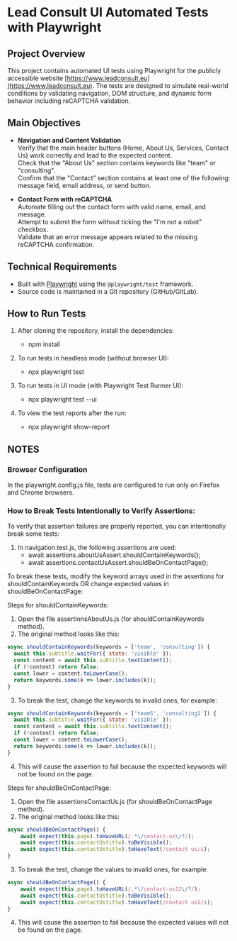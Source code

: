 # Lead Consult UI Automated Tests with Playwright

## Project Overview

This project contains automated UI tests using Playwright for the publicly accessible website [https://www.leadconsult.eu](https://www.leadconsult.eu). The tests are designed to simulate real-world conditions by validating navigation, DOM structure, and dynamic form behavior including reCAPTCHA validation.

## Main Objectives

- **Navigation and Content Validation**  
  Verify that the main header buttons (Home, About Us, Services, Contact Us) work correctly and lead to the expected content.  
  Check that the "About Us" section contains keywords like "team" or "consulting".  
  Confirm that the "Contact" section contains at least one of the following: message field, email address, or send button.

- **Contact Form with reCAPTCHA**  
  Automate filling out the contact form with valid name, email, and message.  
  Attempt to submit the form without ticking the "I'm not a robot" checkbox.  
  Validate that an error message appears related to the missing reCAPTCHA confirmation.

## Technical Requirements

- Built with [Playwright](https://playwright.dev/) using the `@playwright/test` framework.  
- Source code is maintained in a Git repository (GitHub/GitLab).  

## How to Run Tests

1. After cloning the repository, install the dependencies:  
    - npm install

2. To run tests in headless mode (without browser UI):
    - npx playwright test

3. To run tests in UI mode (with Playwright Test Runner UI):
    - npx playwright test --ui

3. To view the test reports after the run:
    - npx playwright show-report


## NOTES
### Browser Configuration
In the playwright.config.js file, tests are configured to run only on Firefox and Chrome browsers.

### How to Break Tests Intentionally to Verify Assertions:
To verify that assertion failures are properly reported, you can intentionally break some tests:
1. In navigation.test.js, the following assertions are used:
    - await assertions.aboutUsAssert.shouldContainKeywords();
    - await assertions.contactUsAssert.shouldBeOnContactPage();

To break these tests, modify the keyword arrays used in the assertions for shouldContainKeywords OR change expected values in shouldBeOnContactPage:

Steps for shouldContainKeywords:

1. Open the file assertionsAboutUs.js (for shouldContainKeywords method).
2. The original method looks like this:

```js
async shouldContainKeywords(keywords = ['team', 'consulting']) {
  await this.subtitle.waitFor({ state: 'visible' });
  const content = await this.subtitle.textContent();
  if (!content) return false;
  const lower = content.toLowerCase();
  return keywords.some(k => lower.includes(k));
}
```
3. To break the test, change the keywords to invalid ones, for example:
```js
async shouldContainKeywords(keywords = ['teamS', 'consulting1']) {
  await this.subtitle.waitFor({ state: 'visible' });
  const content = await this.subtitle.textContent();
  if (!content) return false;
  const lower = content.toLowerCase();
  return keywords.some(k => lower.includes(k));
}
```
4. This will cause the assertion to fail because the expected keywords will not be found on the page.

Steps for shouldBeOnContactPage:

1. Open the file assertionsContactUs.js (for shouldBeOnContactPage method).
2. The original method looks like this:

```js
async shouldBeOnContactPage() {
    await expect(this.page).toHaveURL(/.*\/contact-us\/?/);
    await expect(this.contactUstitle).toBeVisible();
    await expect(this.contactUstitle).toHaveText(/contact us/i);
}
```
3. To break the test, change the values to invalid ones, for example:
```js
async shouldBeOnContactPage() {
    await expect(this.page).toHaveURL(/.*\/contact-us12\/?/);
    await expect(this.contactUstitle).toBeVisible();
    await expect(this.contactUstitle).toHaveText(/contact usS/i);
}
```
4. This will cause the assertion to fail because the expected values will not be found on the page.
